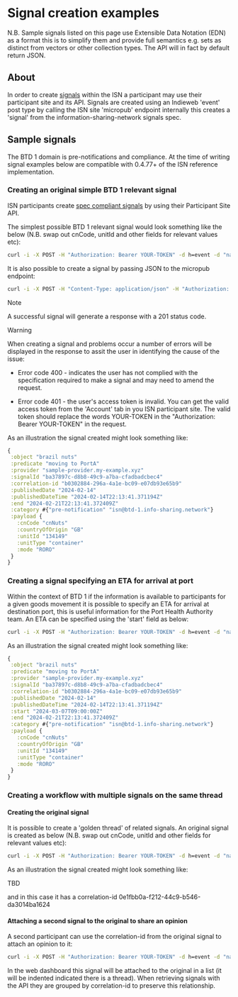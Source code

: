 # Signal creation examples

N.B. Sample signals listed on this page use Extensible Data Notation (EDN) as a format this is to simplify them and provide full semantics e.g. sets as distinct from vectors or other collection types. The API will in fact by default return JSON.

## About

In order to create [signals](https://github.com/information-sharing-networks/signals) within the ISN a participant may use their participant site and its API.
Signals are created using an Indieweb 'event' post type by calling the ISN site 'micropub' endpoint internally this creates a 'signal' from the information-sharing-network signals spec.

## Sample signals
The BTD 1 domain is pre-notifications and compliance.
At the time of writing signal examples below are compatible with 0.4.77+ of the ISN reference implementation.

### Creating an original simple BTD 1 relevant signal

ISN participants create [spec compliant signals](https://github.com/information-sharing-networks/signals) by using their Participant Site API.

The simplest possible BTD 1 relevant signal would look something like the below (N.B. swap out cnCode, unitId and other fields for relevant values etc):

```bash
curl -i -X POST -H "Authorization: Bearer YOUR-TOKEN" -d h=event -d "name=brazil nuts" -d "summary=moving to PortA" -d category=pre-notification -d category=isn@btd-1.info-sharing.network -d "description=cnCode=cnNuts^countryOfOrigin=GB^unitId=134149^unitType=container^mode=RORO" https://your-site.my-example.xyz/micropub
```

It is also possible to create a signal by passing JSON to the micropub endpoint:

```bash
curl -i -X POST -H "Content-Type: application/json" -H "Authorization: Bearer YOUR-TOKEN" -d '{"h": "event", "name": "brazil nuts", "summary": "moving to PortA", "category": ["pre-notification", "isn@btd-1.info-sharing.network"], "description": "cnCode=cnNuts^countryOfOrigin=GB^unitId=134149^unitType=container^mode=RORO"}' https://your-site.my-example.xyz/micropub
```

> [!NOTE]
>A successful signal will generate a response with a 201 status code.

> [!WARNING]
>When creating a signal and problems occur a number of errors will be displayed in the response to assit the user in identifying the cause of the issue:

- Error code 400 - indicates the user has not complied with the specification required to make a signal and may need to amend the request.

- Error code 401 - the user's access token is invalid. You can get the valid access token from the 'Account' tab in you ISN participant site. The valid token should replace the words YOUR-TOKEN in the "Authorization: Bearer YOUR-TOKEN" in the request.


As an illustration the signal created might look something like:

```clojure
{
 :object "brazil nuts"
 :predicate "moving to PortA"
 :provider "sample-provider.my-example.xyz"
 :signalId "ba37897c-d8b8-49c9-a7ba-cfadbadcbec4"
 :correlation-id "b0302884-296a-4a1e-bc09-e07db93e65b9"
 :publishedDate "2024-02-14"
 :publishedDateTime "2024-02-14T22:13:41.371194Z"
 :end "2024-02-21T22:13:41.372409Z"
 :category #{"pre-notification" "isn@btd-1.info-sharing.network"}
 :payload {
   :cnCode "cnNuts"
   :countryOfOrigin "GB"
   :unitId "134149"
   :unitType "container"
   :mode "RORO"
 }
}
```

### Creating a signal specifying an ETA for arrival at port

Within the context of BTD 1 if the information is available to participants for a given goods movement it is possible to specify an ETA for arrival at destination port, this is useful information for the Port Health Authority team. An ETA can be specified using the 'start' field as below:

```bash
curl -i -X POST -H "Authorization: Bearer YOUR-TOKEN" -d h=event -d "name=brazil nuts" -d "summary=moving to PortA" -d category=pre-notification -d category=isn@btd-1.info-sharing.network -d start=2024-03-07T09:00:00Z -d "description=cnCode=cnNuts^countryOfOrigin=GB^unitId=134149^unitType=container^mode=RORO" https://your-site.my-example.xyz/micropub
```

As an illustration the signal created might look something like:

```clojure
{
 :object "brazil nuts"
 :predicate "moving to PortA"
 :provider "sample-provider.my-example.xyz"
 :signalId "ba37897c-d8b8-49c9-a7ba-cfadbadcbec4"
 :correlation-id "b0302884-296a-4a1e-bc09-e07db93e65b9"
 :publishedDate "2024-02-14"
 :publishedDateTime "2024-02-14T22:13:41.371194Z"
 :start "2024-03-07T09:00:00Z"
 :end "2024-02-21T22:13:41.372409Z"
 :category #{"pre-notification" "isn@btd-1.info-sharing.network"}
 :payload {
   :cnCode "cnNuts"
   :countryOfOrigin "GB"
   :unitId "134149"
   :unitType "container"
   :mode "RORO"
 }
}
```

### Creating a workflow with multiple signals on the same thread

#### Creating the original signal

It is possible to create a 'golden thread' of related signals. An original signal is created as below (N.B. swap out cnCode, unitId and other fields for relevant values etc):

```bash
curl -i -X POST -H "Authorization: Bearer YOUR-TOKEN" -d h=event -d "name=brazil nuts" -d "summary=moving to PortA" -d category=pre-notification -d category=isn@btd-1.info-sharing.network -d "description=cnCode=cnNuts^countryOfOrigin=GB^unitId=134149^unitType=container^mode=RORO" https://your-site.my-example.xyz/micropub
```

As an illustration the signal created might look something like:

TBD

and in this case it has a correlation-id 0e1fbb0a-f212-44c9-b546-da3014ba1624

#### Attaching a second signal to the original to share an opinion

A second participant can use the correlation-id from the original signal to attach an opinion to it:

```bash
curl -i -X POST -H "Authorization: Bearer YOUR-TOKEN" -d h=event -d "name=nuts and bolts" -d "summary=reclassified as nuts and bolts" -d category=pre-notification -d category=isn@btd-1.info-sharing.network -d "description=correlation-id=0e1fbb0a-f212-44c9-b546-da3014ba1624^cnCode=cnNutsBolts^countryOfOrigin=GB^unitId=134149^unitType=container^mode=RORO" https://your-site.my-example.xyz/micropub
```
In the web dashboard this signal will be attached to the original in a list (it will be indented indicated there is a thread). When retrieving signals with the API they are grouped by correlation-id to preserve this relationship.
